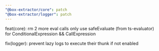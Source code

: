 ```yaml
---
"@box-extractor/core": patch
"@box-extractor/logger": patch
---
```


feat(core): rm 2 more eval calls
only use safeEvaluate (from ts-evaluator) for ConditionalExpression && CallExpression

fix(logger): prevent lazy logs to execute their thunk if not enabled

